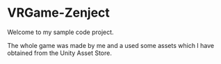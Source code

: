 # VRGame-Zenject
 
Welcome to my sample code project. 

The whole game was made by me and a used some assets which I have obtained from the Unity Asset Store.
